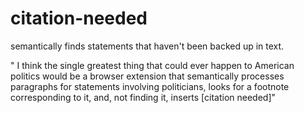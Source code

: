 citation-needed
===============

semantically finds statements that haven't been backed up in text.

" I think the single greatest thing that could ever happen to American politics would be a browser extension that semantically processes paragraphs for statements involving politicians, looks for a footnote corresponding to it, and, not finding it, inserts [citation needed]"